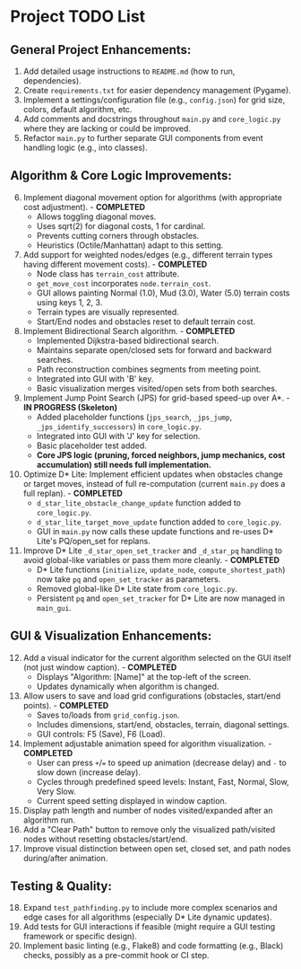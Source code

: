 # Project TODO List

## General Project Enhancements:
1.  Add detailed usage instructions to `README.md` (how to run, dependencies).
2.  Create `requirements.txt` for easier dependency management (Pygame).
3.  Implement a settings/configuration file (e.g., `config.json`) for grid size, colors, default algorithm, etc.
4.  Add comments and docstrings throughout `main.py` and `core_logic.py` where they are lacking or could be improved.
5.  Refactor `main.py` to further separate GUI components from event handling logic (e.g., into classes).

## Algorithm & Core Logic Improvements:
6.  Implement diagonal movement option for algorithms (with appropriate cost adjustment). - **COMPLETED**
    *   Allows toggling diagonal moves.
    *   Uses sqrt(2) for diagonal costs, 1 for cardinal.
    *   Prevents cutting corners through obstacles.
    *   Heuristics (Octile/Manhattan) adapt to this setting.
7.  Add support for weighted nodes/edges (e.g., different terrain types having different movement costs). - **COMPLETED**
    *   Node class has `terrain_cost` attribute.
    *   `get_move_cost` incorporates `node.terrain_cost`.
    *   GUI allows painting Normal (1.0), Mud (3.0), Water (5.0) terrain costs using keys 1, 2, 3.
    *   Terrain types are visually represented.
    *   Start/End nodes and obstacles reset to default terrain cost.
8.  Implement Bidirectional Search algorithm. - **COMPLETED**
    *   Implemented Dijkstra-based bidirectional search.
    *   Maintains separate open/closed sets for forward and backward searches.
    *   Path reconstruction combines segments from meeting point.
    *   Integrated into GUI with 'B' key.
    *   Basic visualization merges visited/open sets from both searches.
9.  Implement Jump Point Search (JPS) for grid-based speed-up over A*. - **IN PROGRESS (Skeleton)**
    *   Added placeholder functions (`jps_search`, `_jps_jump`, `_jps_identify_successors`) in `core_logic.py`.
    *   Integrated into GUI with 'J' key for selection.
    *   Basic placeholder test added.
    *   **Core JPS logic (pruning, forced neighbors, jump mechanics, cost accumulation) still needs full implementation.**
10. Optimize D* Lite: Implement efficient updates when obstacles change or target moves, instead of full re-computation (current `main.py` does a full replan). - **COMPLETED**
    *   `d_star_lite_obstacle_change_update` function added to `core_logic.py`.
    *   `d_star_lite_target_move_update` function added to `core_logic.py`.
    *   GUI in `main.py` now calls these update functions and re-uses D* Lite's PQ/open_set for replans.
11. Improve D* Lite `_d_star_open_set_tracker` and `_d_star_pq` handling to avoid global-like variables or pass them more cleanly. - **COMPLETED**
    *   D* Lite functions (`initialize`, `update_node`, `compute_shortest_path`) now take `pq` and `open_set_tracker` as parameters.
    *   Removed global-like D* Lite state from `core_logic.py`.
    *   Persistent `pq` and `open_set_tracker` for D* Lite are now managed in `main_gui`.

## GUI & Visualization Enhancements:
12. Add a visual indicator for the current algorithm selected on the GUI itself (not just window caption). - **COMPLETED**
    *   Displays "Algorithm: [Name]" at the top-left of the screen.
    *   Updates dynamically when algorithm is changed.
13. Allow users to save and load grid configurations (obstacles, start/end points). - **COMPLETED**
    *   Saves to/loads from `grid_config.json`.
    *   Includes dimensions, start/end, obstacles, terrain, diagonal settings.
    *   GUI controls: F5 (Save), F6 (Load).
14. Implement adjustable animation speed for algorithm visualization. - **COMPLETED**
    *   User can press `+`/`=` to speed up animation (decrease delay) and `-` to slow down (increase delay).
    *   Cycles through predefined speed levels: Instant, Fast, Normal, Slow, Very Slow.
    *   Current speed setting displayed in window caption.
15. Display path length and number of nodes visited/expanded after an algorithm run.
16. Add a "Clear Path" button to remove only the visualized path/visited nodes without resetting obstacles/start/end.
17. Improve visual distinction between open set, closed set, and path nodes during/after animation.

## Testing & Quality:
18. Expand `test_pathfinding.py` to include more complex scenarios and edge cases for all algorithms (especially D* Lite dynamic updates).
19. Add tests for GUI interactions if feasible (might require a GUI testing framework or specific design).
20. Implement basic linting (e.g., Flake8) and code formatting (e.g., Black) checks, possibly as a pre-commit hook or CI step.
